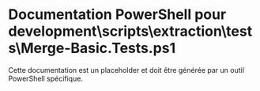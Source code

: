 # Documentation PowerShell pour development\scripts\extraction\tests\Merge-Basic.Tests.ps1

Cette documentation est un placeholder et doit être générée par un outil PowerShell spécifique.
